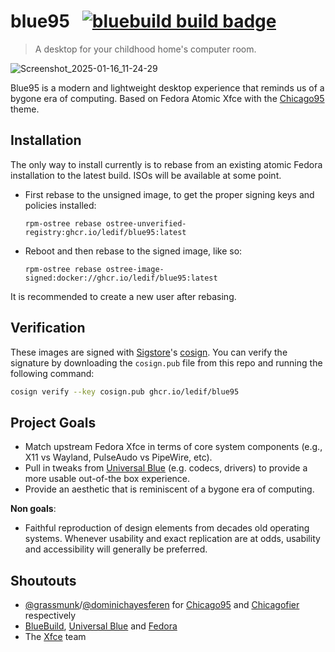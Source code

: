 # blue95 &nbsp; [![bluebuild build badge](https://github.com/ledif/blue95/actions/workflows/build.yml/badge.svg)](https://github.com/ledif/blue95/actions/workflows/build.yml)

> A desktop for your childhood home's computer room.

![Screenshot_2025-01-16_11-24-29](https://github.com/user-attachments/assets/03cc5a25-755c-43c5-ae07-87d4bc1912f8)

Blue95 is a modern and lightweight desktop experience that reminds us of a bygone era of computing.
Based on Fedora Atomic Xfce with the [Chicago95](https://github.com/grassmunk/Chicago95) theme.

## Installation

The only way to install currently is to rebase from an existing atomic Fedora installation to the latest build.
ISOs will be available at some point.

- First rebase to the unsigned image, to get the proper signing keys and policies installed:
  ```
  rpm-ostree rebase ostree-unverified-registry:ghcr.io/ledif/blue95:latest
  ```
- Reboot and then rebase to the signed image, like so:
  ```
  rpm-ostree rebase ostree-image-signed:docker://ghcr.io/ledif/blue95:latest
  ```

It is recommended to create a new user after rebasing.

## Verification

These images are signed with [Sigstore](https://www.sigstore.dev/)'s [cosign](https://github.com/sigstore/cosign). You can verify the signature by downloading the `cosign.pub` file from this repo and running the following command:

```bash
cosign verify --key cosign.pub ghcr.io/ledif/blue95
```

## Project Goals

- Match upstream Fedora Xfce in terms of core system components (e.g., X11 vs Wayland, PulseAudo vs PipeWire, etc).
- Pull in tweaks from [Universal Blue](https://github.com/ublue-os) (e.g. codecs, drivers) to provide a more usable out-of-the box experience.
- Provide an aesthetic that is reminiscent of a bygone era of computing.

**Non goals**:
- Faithful reproduction of design elements from decades old operating systems. Whenever usability and exact replication are at odds, usability and accessibility will generally be preferred.

## Shoutouts
- [@grassmunk](https://github.com/grassmunk)/[@dominichayesferen](https://github.com/dominichayesferen) for [Chicago95](https://github.com/grassmunk/Chicago95) and [Chicagofier](https://github.com/dominichayesferen/Chicagofier) respectively
- [BlueBuild](https://github.com/blue-build), [Universal Blue](https://github.com/ublue-os) and [Fedora](https://fedoraproject.org)
- The [Xfce](https://www.xfce.org/) team
 

